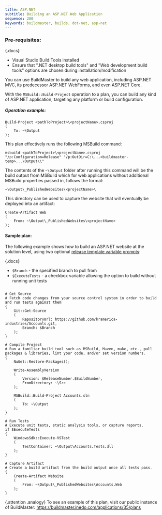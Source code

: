 ```yaml
---
title: ASP.NET
subtitle: Building an ASP.NET Web Application
sequence: 200
keywords: buildmaster, builds, dot-net, asp-net
---
```


### Pre-requisites: 

{.docs}
 - Visual Studio Build Tools installed
 - Ensure that ".NET desktop build tools" and "Web development build tools" options are chosen during installation/modification
 
You can use BuildMaster to build any web application, including ASP.NET MVC, its predecessor ASP.NET WebForms, and even ASP.NET Core.

With the `MSBuild::Build-Project` operation to a plan, you can build any kind of ASP.NET application, targeting any platform or build configuration.

##### Operation example:

```
Build-Project <pathToProject>\<projectName>.csproj
(
    To: ~\Output
);
```

This plan effectively runs the following MSBuild command:

```
msbuild <pathToProject>\<projectName>.csproj "/p:Configuration=Release" "/p:OutDir=C:\...<buildmaster-temp>...\Output\\"
```

The contents of the `~\Output` folder after running this command will be the build output from MSBuild which for web applications without additional MSBuild properties passed in, follows the format:

```
~\Output\_PublishedWebsites\<projectName>\
```

This directory can be used to capture the website that will eventually be deployed into an artifact:

```
Create-Artifact Web
(
    From: ~\Output\_PublishedWebsites\<projectName>
);
```

#### Sample plan:

The following example shows how to build an ASP.NET website at the solution level, using two optional [release template variable prompts](/support/documentation/buildmaster/releases/templates#components):

{.docs}
 - `$Branch` - the specified branch to pull from
 - `$ExecuteTests` - a checkbox variable allowing the option to build without running unit tests

```

# Get Source
# Fetch code changes from your source control system in order to build and run tests against them
{
    Git::Get-Source
    (
        RepositoryUrl: https://github.com/kramerica-industries/Accounts.git,
        Branch: $Branch
    );
}

# Compile Project
# Run a familiar build tool such as MSBuild, Maven, make, etc., pull packages & libraries, lint your code, and/or set version numbers.
{
    NuGet::Restore-Packages();

    Write-AssemblyVersion
    (
        Version: $ReleaseNumber.$BuildNumber,
        FromDirectory: ~\Src
    );

    MSBuild::Build-Project Accounts.sln
    (
        To: ~\Output
    );
}

# Run Tests
# Execute unit tests, static analysis tools, or capture reports.
if $ExecuteTests
{
    WindowsSdk::Execute-VSTest
    (
        TestContainer: ~\Output\Accounts.Tests.dll
    );
}

# Capture Artifact
# Create a build artifact from the build output once all tests pass.
{
    Create-Artifact Website
    (
        From: ~\Output\_PublishedWebsites\Accounts.Web
    );
}
```

{.attention .analogy} To see an example of this plan, visit our public instance of BuildMaster: https://buildmaster.inedo.com/applications/35/plans